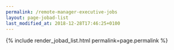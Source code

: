 ```yaml
---
permalink: /remote-manager-executive-jobs
layout: page-jobad-list
last_modified_at: 2018-12-28T17:46:25+0100
---
```

{% include render_jobad_list.html permalink=page.permalink %}
